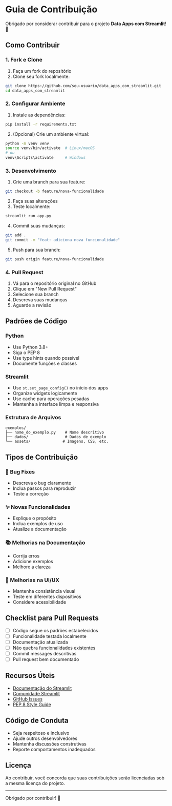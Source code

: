 # Guia de Contribuição

Obrigado por considerar contribuir para o projeto **Data Apps com Streamlit**! 🚀

## Como Contribuir

### 1. Fork e Clone

1. Faça um fork do repositório
2. Clone seu fork localmente:
```bash
git clone https://github.com/seu-usuario/data_apps_com_streamlit.git
cd data_apps_com_streamlit
```

### 2. Configurar Ambiente

1. Instale as dependências:
```bash
pip install -r requirements.txt
```

2. (Opcional) Crie um ambiente virtual:
```bash
python -m venv venv
source venv/bin/activate  # Linux/macOS
# ou
venv\Scripts\activate     # Windows
```

### 3. Desenvolvimento

1. Crie uma branch para sua feature:
```bash
git checkout -b feature/nova-funcionalidade
```

2. Faça suas alterações
3. Teste localmente:
```bash
streamlit run app.py
```

4. Commit suas mudanças:
```bash
git add .
git commit -m "feat: adiciona nova funcionalidade"
```

5. Push para sua branch:
```bash
git push origin feature/nova-funcionalidade
```

### 4. Pull Request

1. Vá para o repositório original no GitHub
2. Clique em "New Pull Request"
3. Selecione sua branch
4. Descreva suas mudanças
5. Aguarde a revisão

## Padrões de Código

### Python
- Use Python 3.8+
- Siga o PEP 8
- Use type hints quando possível
- Documente funções e classes

### Streamlit
- Use `st.set_page_config()` no início dos apps
- Organize widgets logicamente
- Use cache para operações pesadas
- Mantenha a interface limpa e responsiva

### Estrutura de Arquivos
```
exemplos/
├── nome_do_exemplo.py    # Nome descritivo
├── dados/                # Dados de exemplo
└── assets/              # Imagens, CSS, etc.
```

## Tipos de Contribuição

### 🐛 Bug Fixes
- Descreva o bug claramente
- Inclua passos para reproduzir
- Teste a correção

### ✨ Novas Funcionalidades
- Explique o propósito
- Inclua exemplos de uso
- Atualize a documentação

### 📚 Melhorias na Documentação
- Corrija erros
- Adicione exemplos
- Melhore a clareza

### 🎨 Melhorias na UI/UX
- Mantenha consistência visual
- Teste em diferentes dispositivos
- Considere acessibilidade

## Checklist para Pull Requests

- [ ] Código segue os padrões estabelecidos
- [ ] Funcionalidade testada localmente
- [ ] Documentação atualizada
- [ ] Não quebra funcionalidades existentes
- [ ] Commit messages descritivas
- [ ] Pull request bem documentado

## Recursos Úteis

- [Documentação do Streamlit](https://docs.streamlit.io/)
- [Comunidade Streamlit](https://discuss.streamlit.io/)
- [GitHub Issues](https://github.com/streamlit/streamlit/issues)
- [PEP 8 Style Guide](https://www.python.org/dev/peps/pep-0008/)

## Código de Conduta

- Seja respeitoso e inclusivo
- Ajude outros desenvolvedores
- Mantenha discussões construtivas
- Reporte comportamentos inadequados

## Licença

Ao contribuir, você concorda que suas contribuições serão licenciadas sob a mesma licença do projeto.

---

Obrigado por contribuir! 🙏
